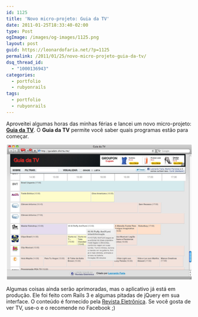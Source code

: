```yaml
---
id: 1125
title: 'Novo micro-projeto: Guia da TV'
date: 2011-01-25T18:33:40-02:00
type: Post
ogImage: /images/og-images/1125.png
layout: post
guid: https://leonardofaria.net/?p=1125
permalink: /2011/01/25/novo-micro-projeto-guia-da-tv/
dsq_thread_id:
  - "1000136943"
categories:
  - portfolio
  - rubyonrails
tags:
  - portfolio
  - rubyonrails
---
```

Aproveitei algumas horas das minhas férias e lancei um novo micro-projeto: **[Guia da TV](http://guiadatv.divirta.me)**. O **Guia da TV** permite você saber quais programas estão para começar.

<center>
  <a href="http://guiadatv.divirta.me"><img src="/wp-content/uploads/2011/01/guiadatv.jpg" width="500" /></a>
</center>

Algumas coisas ainda serão aprimoradas, mas o aplicativo já está em produção. Ele foi feito com Rails 3 e algumas pitadas de jQuery em sua interface. O conteúdo é fornecido pela [Revista Eletrônica](http://revistaeletronica.com.br/). Se você gosta de ver TV, use-o e o recomende no Facebook ;)

